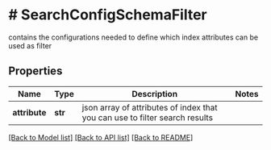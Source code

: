 # # SearchConfigSchemaFilter
contains the configurations needed to define which index attributes can be used as filter

## Properties 


Name | Type | Description | Notes
------------ | ------------- | ------------- | -------------
**attribute**| **str** | json array of attributes of index that you can use to filter search results  |


[[Back to Model list]](../../README.md#models) [[Back to API list]](../../README.md#endpoints) [[Back to README]](../../README.md)

